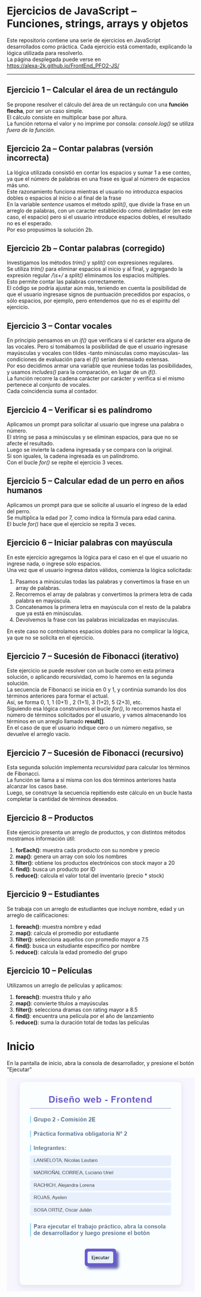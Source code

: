 # Ejercicios de JavaScript – Funciones, strings, arrays y objetos

Este repositorio contiene una serie de ejercicios en JavaScript desarrollados
como práctica. Cada ejercicio está comentado, explicando la lógica utilizada
para resolverlo.  
La página desplegada puede verse en   
https://alexa-2k.github.io/FrontEnd_PFO2-JS/

---

## Ejercicio 1 – Calcular el área de un rectángulo

Se propone resolver el cálculo del área de un rectángulo con una **función
flecha**, por ser un caso simple.  
El cálculo consiste en multiplicar base por altura.  
La función retorna el valor y no imprime por consola: _console.log()_ se utiliza
_fuera de la función_.

## Ejercicio 2a – Contar palabras (versión incorrecta)

La lógica utilizada consistió en contar los espacios y sumar 1 a ese conteo, ya
que el número de palabras en una frase es igual al número de espacios más uno.  
Este razonamiento funciona mientras el usuario no introduzca espacios dobles o
espacios al inicio o al final de la frase  
En la variable *sentence* usamos el método _split()_, que divide la frase en un
arreglo de palabras, con un caracter establecido como delimitador (en este caso,
el espacio) pero si el usuario introduce espacios dobles, el resultado no es el
esperado.  
Por eso propusimos la solución 2b.

## Ejercicio 2b – Contar palabras (corregido)

Investigamos los métodos _trim()_ y _split()_ con expresiones regulares.  
Se utiliza _trim()_ para eliminar espacios al inicio y al final, y agregando la
expresión regular _/\s+/_ a _split()_ eliminamos los espacios múltiples.  
Esto permite contar las palabras correctamente.  
El código se podría ajustar aún más, teniendo en cuenta la posibilidad de que el
usuario ingresase signos de puntuación precedidos por espacios, o sólo espacios,
por ejemplo, pero entendemos que no es el espíritu del ejercicio.

## Ejercicio 3 – Contar vocales

En principio pensamos en un _if()_ que verificara si el carácter era alguna de
las vocales. Pero si tomábamos la posibilidad de que el usuario ingresase
mayúsculas y vocales con tildes -tanto minúsculas como mayúsculas- las
condiciones de evaluación para el _if()_ serían demasiado extensas.  
Por eso decidimos armar una variable que reuniese todas las posibilidades, y
usamos _includes()_ para la comparación, en lugar de un _if()_.  
La función recorre la cadena carácter por carácter y verifica si el mismo
pertenece al conjunto de vocales.  
Cada coincidencia suma al contador.

## Ejercicio 4 – Verificar si es palíndromo

Aplicamos un prompt para solicitar al usuario que ingrese una palabra o
número.  
El string se pasa a minúsculas y se eliminan espacios, para que no se afecte el
resultado.  
Luego se invierte la cadena ingresada y se compara con la original.  
Si son iguales, la cadena ingresada es un palíndromo.  
Con el bucle _for()_ se repite el ejercicio 3 veces.

## Ejercicio 5 – Calcular edad de un perro en años humanos

Aplicamos un prompt para que se solicite al usuario el ingreso de la edad del
perro.  
Se multiplica la edad por 7, como indica la fórmula para edad canina.  
El bucle _for()_ hace que el ejercicio se repita 3 veces.

## Ejercicio 6 – Iniciar palabras con mayúscula

En este ejercicio agregamos la lógica para el caso en el que el usuario no
ingrese nada, o ingrese sólo espacios.  
Una vez que el usuario ingresa datos válidos, comienza la lógica solicitada:

1.  Pasamos a minúsculas todas las palabras y convertimos la frase en un array
    de palabras.
2.  Recorremos el array de palabras y convertimos la primera letra de cada
    palabra en mayúscula.
3.  Concatenamos la primera letra en mayúscula con el resto de la palabra que ya
    está en minúsculas.
4.  Devolvemos la frase con las palabras inicializadas en mayúsculas.

En este caso no controlamos espacios dobles para no complicar la lógica, ya que
no se solicita en el ejercicio.

## Ejercicio 7 – Sucesión de Fibonacci (iterativo)

Este ejercicio se puede resolver con un bucle como en esta primera solución, o
aplicando recursividad, como lo haremos en la segunda solución.  
La secuencia de Fibonacci se inicia en 0 y 1, y continúa sumando los dos términos
anteriores para formar el actual.  
Así, se forma 0, 1, 1 (0+1) , 2 (1+1), 3 (1+2), 5 (2+3), etc.  
Siguiendo esa lógica construimos el bucle *for()*, lo recorremos hasta el número de
términos solicitados por el usuario, y vamos almacenando los términos en un arreglo
llamado **result[]**.  
En el caso de que el usuario indique cero o un número negativo, se devuelve el
arreglo vacío.

## Ejercicio 7 – Sucesión de Fibonacci (recursivo)

Esta segunda solución implementa _recursividad_ para calcular los términos de
Fibonacci.  
La función se llama a sí misma con los dos términos anteriores hasta alcanzar los
casos base.  
Luego, se construye la secuencia repitiendo este cálculo en un bucle hasta
completar la cantidad de términos deseados.

## Ejercicio 8 – Productos

Este ejercicio presenta un arreglo de productos, y con distintos métodos
mostramos información útil:

1.  **forEach()**: muestra cada producto con su nombre y precio
2.  **map()**: genera un array con solo los nombres
3.  **filter()**: obtiene los productos electrónicos con stock mayor a 20
4.  **find()**: busca un producto por ID
5.  **reduce()**: calcula el valor total del inventario (precio \* stock)

## Ejercicio 9 – Estudiantes

Se trabaja con un arreglo de estudiantes que incluye nombre, edad y un arreglo
de calificaciones:

1.  **foreach()**: muestra nombre y edad
2.  **map()**: calcula el promedio por estudiante
3.  **filter()**: selecciona aquellos con promedio mayor a 7.5
4.  **find()**: busca un estudiante específico por nombre
5.  **reduce()**: calcula la edad promedio del grupo

## Ejercicio 10 – Películas

Utilizamos un arreglo de películas y aplicamos:

1.  **foreach()**: muestra título y año
2.  **map()**: convierte títulos a mayúsculas
3.  **filter()**: selecciona dramas con rating mayor a 8.5
4.  **find()**: encuentra una película por el año de lanzamiento
5.  **reduce()**: suma la duración total de todas las películas

# Inicio
En la pantalla de inicio, abra la consola de desarrollador, y presione el botón "Ejecutar"

![Página de inicio](./img/start.png)
